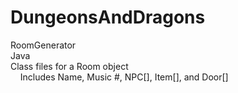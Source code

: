 # DungeonsAndDragons
RoomGenerator  
Java  
Class files for a Room object   
&nbsp;&nbsp;&nbsp;&nbsp;Includes Name, Music #, NPC[], Item[], and Door[]
